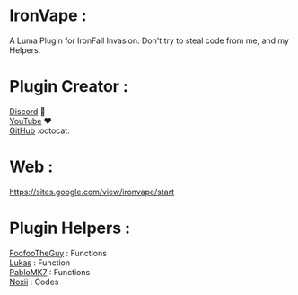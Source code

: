 # IronVape :                         
A Luma Plugin for IronFall Invasion.
Don't try to steal code from me, and my Helpers.                         

# Plugin Creator :                            
[Discord](https://discord.gg/KpgaCsZxSN) :space_invader:                                                  
[YouTube](https://youtube.com/c/SleepyFish_YT) :heart:                             
[GitHub](https://github.com/SleepyFishYT) :octocat:                                   

# Web :
https://sites.google.com/view/ironvape/start

# Plugin Helpers :                                     
[FoofooTheGuy](https://github.com/FoofooTheGuy) : Functions                   
[Lukas](https://github.com/?)                   : Function                       
[PabloMK7](https://github.com/PabloMK7)         : Functions                   
[Noxii](https://github.com/NoxiiT)              : Codes                       
 
